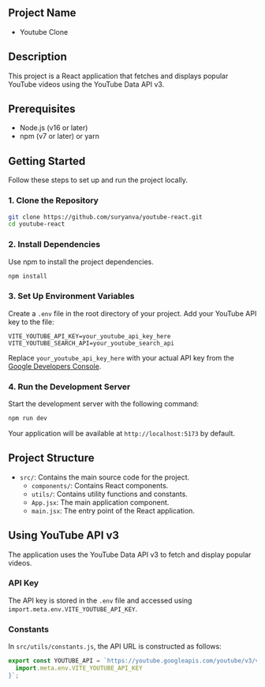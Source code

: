 ## Project Name

- Youtube Clone

## Description

This project is a React application that fetches and displays popular YouTube videos using the YouTube Data API v3.

## Prerequisites

- Node.js (v16 or later)
- npm (v7 or later) or yarn

## Getting Started

Follow these steps to set up and run the project locally.

### 1. Clone the Repository

```bash
git clone https://github.com/suryanva/youtube-react.git
cd youtube-react
```

### 2. Install Dependencies

Use npm to install the project dependencies.

```bash
npm install
```

### 3. Set Up Environment Variables

Create a `.env` file in the root directory of your project. Add your YouTube API key to the file:

```env
VITE_YOUTUBE_API_KEY=your_youtube_api_key_here
VITE_YOUTUBE_SEARCH_API=your_youtube_search_api
```

Replace `your_youtube_api_key_here` with your actual API key from the [Google Developers Console](https://console.developers.google.com/).

### 4. Run the Development Server

Start the development server with the following command:

```bash
npm run dev
```

Your application will be available at `http://localhost:5173` by default.

## Project Structure

- `src/`: Contains the main source code for the project.
  - `components/`: Contains React components.
  - `utils/`: Contains utility functions and constants.
  - `App.jsx`: The main application component.
  - `main.jsx`: The entry point of the React application.

## Using YouTube API v3

The application uses the YouTube Data API v3 to fetch and display popular videos.

### API Key

The API key is stored in the `.env` file and accessed using `import.meta.env.VITE_YOUTUBE_API_KEY`.

### Constants

In `src/utils/constants.js`, the API URL is constructed as follows:

```javascript
export const YOUTUBE_API = `https://youtube.googleapis.com/youtube/v3/videos?part=snippet%2CcontentDetails%2Cstatistics&chart=mostPopular&maxResults=50&regionCode=IN&key=${
  import.meta.env.VITE_YOUTUBE_API_KEY
}`;
```
